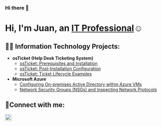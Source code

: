 ### Hi there 👋
<h1>Hi, I'm Juan, an <a href="[https://www.linkedin.com/in/juan-gabriel-1322ab230/]">IT Professional</a>☺</h1>

<h2>👨‍💻 Information Technology Projects:</h2>

- <b>osTicket (Help Desk Ticketing System)</b>
  - [osTicket: Prerequisites and Installation](https://github.com/JuanGTR/osticket-prereqs)
  - [osTicket: Post-Installation Configuration](https://github.com/JuanGTR/post-install-config)
  - [osTicket: Ticket Lifecycle Examples](https://github.com/JuanGTR/ticket-lifecycle)
- <b>Microsoft Azure</b>
  - [Configuring On-premises Active Directory within Azure VMs](https://github.com/JuanGTR/configure-ad)
  - [Network Security Groups (NSGs) and Inspecting Network Protocols](https://github.com/JuanGTR/azure-network-protocols)

<h2>🤳Connect with me:</h2>

[<img align="left" alt="Josh | LinkedIn" width="22px" src="https://cdn.jsdelivr.net/npm/simple-icons@v3/icons/linkedin.svg" />][linkedin]

[linkedin]: https://www.linkedin.com/in/juan-gabriel-1322ab230/
